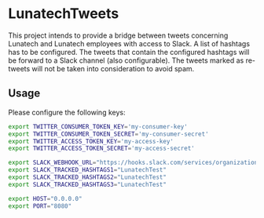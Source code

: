 # LunatechTweets
This project intends to provide a bridge between tweets concerning Lunatech and Lunatech employees with access to Slack.
A list of hashtags has to be configured. The tweets that contain the configured hashtags will be forward to a Slack channel (also configurable).
The tweets marked as re-tweets will not be taken into consideration to avoid spam.

## Usage
Please configure the following keys:

```bash
export TWITTER_CONSUMER_TOKEN_KEY='my-consumer-key'
export TWITTER_CONSUMER_TOKEN_SECRET='my-consumer-secret'
export TWITTER_ACCESS_TOKEN_KEY='my-access-key'
export TWITTER_ACCESS_TOKEN_SECRET='my-access-secret'

export SLACK_WEBHOOK_URL="https://hooks.slack.com/services/organization/channel"
export SLACK_TRACKED_HASHTAGS1="LunatechTest"
export SLACK_TRACKED_HASHTAGS2="LunatechTest"
export SLACK_TRACKED_HASHTAGS3="LunatechTest"

export HOST="0.0.0.0"
export PORT="8080"

```



